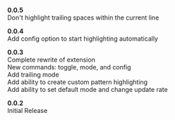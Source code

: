 **0.0.5**  
Don't highlight trailing spaces within the current line  

**0.0.4**  
Add config option to start highlighting automatically  

**0.0.3**  
Complete rewrite of extension  
New commands: toggle, mode, and config  
Add trailing mode  
Add ability to create custom pattern highlighting  
Add ability to set default mode and change update rate  

**0.0.2**  
Initial Release
